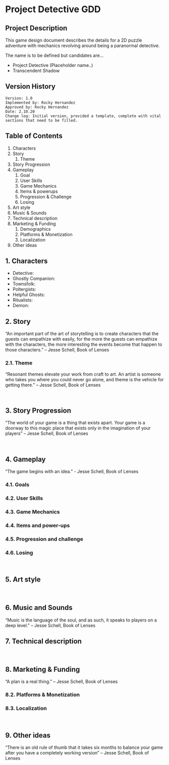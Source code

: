 # Project Detective GDD

## Project Description

This game design document describes the details for a 2D puzzle adventure with mechanics revolving around being a paranormal detective.

The name is to be defined but candidates are…
- Project Detective (Placeholder name..)
- Transcendent Shadow
 
## Version History

    Version: 1.0 
    Implemented by: Rocky Hernandez 
    Approved by: Rocky Hernandez 
    Date: 2.10.20 
    Change log: Initial version, provided a template, complete with vital sections that need to be filled.
			
## Table of Contents

1. Characters
1. Story
    1. Theme
1. Story Progression
1. Gameplay
    1. Goal
    1. User Skills
    1. Game Mechanics
    1. Items & powerups
    1. Progression & Challenge
    1. Losing
1. Art style
1. Music & Sounds
1. Technical description
1. Marketing & Funding
    1. Demographics
    1. Platforms & Monetization
    1. Localization
1. Other ideas
 
## 1. Characters 

* Detective:
* Ghostly Companion:
* Townsfolk:
* Poltergists:
* Helpful Ghosts:
* Ritualists:
* Demon:
 
## 2.	Story 

“An important part of the art of storytelling is to create characters that the guests can empathize with easily, for the more the guests can empathize with the characters, the more interesting the events become that happen to those characters.” – Jesse Schell, Book of Lenses


### 2.1.	Theme

“Resonant themes elevate your work from craft to art. An artist is someone who takes you where you could never go alone, and theme is the vehicle for getting there.” – Jesse Schell, Book of Lenses

 
## 3.	Story Progression

“The world of your game is a thing that exists apart. Your game is a doorway to this magic place that exists only in the imagination of your players” – Jesse Schell, Book of Lenses

 
## 4.	Gameplay

“The game begins with an idea.” - Jesse Schell, Book of Lenses

### 4.1.	Goals


### 4.2.	User Skills


### 4.3.	Game Mechanics


### 4.4.	Items and power-ups


### 4.5.	Progression and challenge


### 4.6.	Losing

 
## 5.	Art style

 
## 6.	Music and Sounds

“Music is the language of the soul, and as such, it speaks to players on a deep level.” – Jesse Schell, Book of Lenses
 
## 7.	Technical description

 
## 8.	Marketing & Funding

“A plan is a real thing.” – Jesse Schell, Book of Lenses

### 8.2.	Platforms & Monetization


### 8.3.	Localization

 
## 9.	Other ideas

“There is an old rule of thumb that it takes six months to balance your game after you have a completely working version” – Jesse Schell, Book of Lenses
